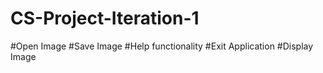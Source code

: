 # CS-Project-Iteration-1
#Open Image #Save Image #Help functionality #Exit Application #Display Image
